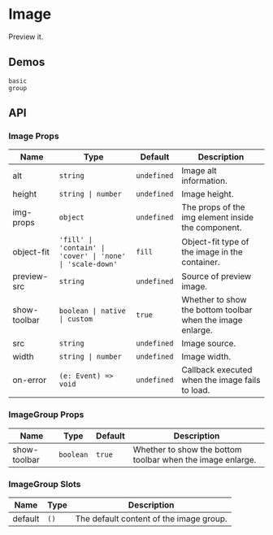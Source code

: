 # Image

Preview it.

## Demos

```demo
basic
group
```

## API

### Image Props

| Name | Type | Default | Description |
| --- | --- | --- | --- |
| alt | `string` | `undefined` | Image alt information. |
| height | `string \| number` | `undefined` | Image height. |
| img-props | `object` | `undefined` | The props of the img element inside the component. |
| object-fit | `'fill' \| 'contain' \| 'cover' \| 'none' \| 'scale-down'` | `fill` | Object-fit type of the image in the container. |
| preview-src | `string` | `undefined` | Source of preview image. |
| show-toolbar | `boolean \| native \| custom` | `true` | Whether to show the bottom toolbar when the image enlarge. |
| src | `string` | `undefined` | Image source. |
| width | `string \| number` | `undefined` | Image width. |
| on-error | `(e: Event) => void` | `undefined` | Callback executed when the image fails to load. |

### ImageGroup Props

| Name | Type | Default | Description |
| --- | --- | --- | --- |
| show-toolbar | `boolean` | `true` | Whether to show the bottom toolbar when the image enlarge. |

### ImageGroup Slots

| Name    | Type | Description                             |
| ------- | ---- | --------------------------------------- |
| default | `()` | The default content of the image group. |
